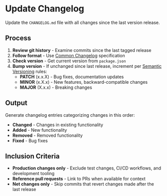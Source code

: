 # Update Changelog

Update the `CHANGELOG.md` file with all changes since the last version release.

## Process

1. **Review git history** - Examine commits since the last tagged release
2. **Follow format** - Use [Common Changelog](https://common-changelog.org/) specification
3. **Check version** - Get current version from `package.json`
4. **Bump version** - If unchanged since last release, increment per [Semantic Versioning](https://semver.org/) rules:
   - **PATCH** (x.x.X) - Bug fixes, documentation updates
   - **MINOR** (x.X.x) - New features, backward-compatible changes
   - **MAJOR** (X.x.x) - Breaking changes

## Output

Generate changelog entries categorizing changes in this order:

- **Changed** - Changes in existing functionality
- **Added** - New functionality
- **Removed** - Removed functionality
- **Fixed** - Bug fixes

## Inclusion Criteria

- **Production changes only** - Exclude test changes, CI/CD workflows, and development tooling
- **Reference pull requests** - Link to PRs when available for context
- **Net changes only** - Skip commits that revert changes made after the last release
